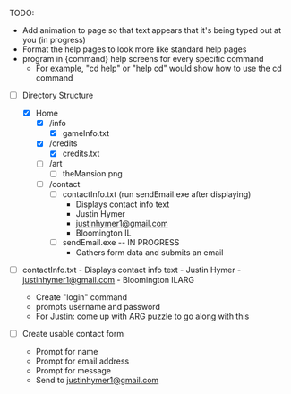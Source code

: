 TODO:

- Add animation to page so that text appears that it's being typed out at you (in progress)
- Format the help pages to look more like standard help pages
- program in {command} help screens for every specific command
  - For example, "cd help" or "help cd" would show how to use the cd command

- [ ] Directory Structure
    - [x] Home
      - [x] /info
        - [x] gameInfo.txt
      - [x] /credits
        - [x] credits.txt
      - [ ] /art
        - [ ] theMansion.png
      - [ ] /contact
        - [ ] contactInfo.txt (run sendEmail.exe after displaying)
          - Displays contact info text
          - Justin Hymer
          - justinhymer1@gmail.com
          - Bloomington IL
        - [ ] sendEmail.exe -- IN PROGRESS
          - Gathers form data and submits an email
    
- [ ] contactInfo.txt
          - Displays contact info text
          - Justin Hymer
          - justinhymer1@gmail.com
          - Bloomington ILARG
  - Create "login" command
  - prompts username and password
  - For Justin: come up with ARG puzzle to go along with this

- [ ] Create usable contact form
  - Prompt for name
  - Prompt for email address
  - Prompt for message
  - Send to justinhymer1@gmail.com
